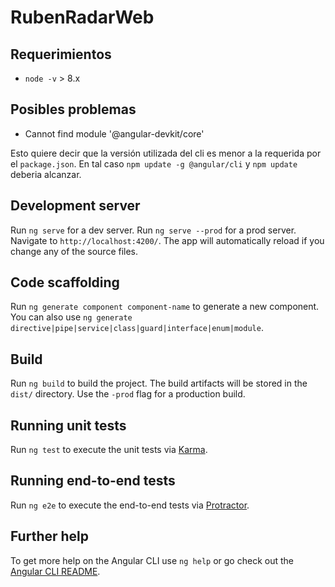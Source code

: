 # RubenRadarWeb

## Requerimientos

* `node -v` > 8.x

## Posibles problemas

* Cannot find module '@angular-devkit/core'

Esto quiere decir que la versión utilizada del cli es menor a la requerida por el `package.json`. 
En tal caso `npm update -g @angular/cli` y `npm update` deberia alcanzar.

## Development server

Run `ng serve` for a dev server. 
Run `ng serve --prod` for a prod server. 
Navigate to `http://localhost:4200/`. 
The app will automatically reload if you change any of the source files.

## Code scaffolding

Run `ng generate component component-name` to generate a new component. 
You can also use `ng generate directive|pipe|service|class|guard|interface|enum|module`.

## Build

Run `ng build` to build the project. 
The build artifacts will be stored in the `dist/` directory. 
Use the `-prod` flag for a production build.

## Running unit tests

Run `ng test` to execute the unit tests via [Karma](https://karma-runner.github.io).

## Running end-to-end tests

Run `ng e2e` to execute the end-to-end tests via [Protractor](http://www.protractortest.org/).

## Further help

To get more help on the Angular CLI use `ng help` or go check out the [Angular CLI README](https://github.com/angular/angular-cli/blob/master/README.md).
